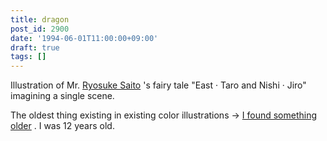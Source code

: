 ```yaml
---
title: dragon
post_id: 2900
date: '1994-06-01T11:00:00+09:00'
draft: true
tags: []
---
```


Illustration of Mr. [Ryosuke Saito](https://ja.wikipedia.org/wiki/%E6%96%8E%E8%97%A4%E9%9A%86%E4%BB%8B) 's fairy tale "East · Taro and Nishi · Jiro" imagining a single scene.

The oldest thing existing in existing color illustrations → [I found something older](../../1986/06/13-dad.md) . I was 12 years old.
